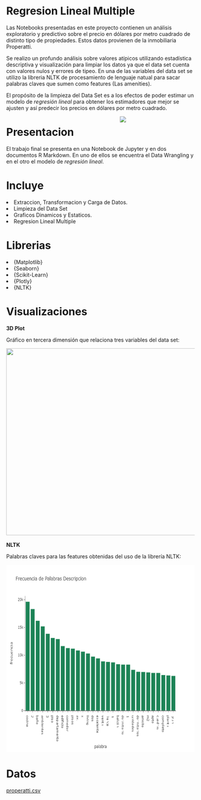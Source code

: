 # Regresion Lineal Multiple


Las Notebooks presentadas en este proyecto contienen un análisis exploratorio y predictivo sobre el precio en dólares por metro cuadrado de distinto tipo de propiedades. Estos datos provienen de la inmobiliaria Properatti.

Se realizo un profundo análisis sobre valores atípicos utilizando estadística descriptiva y visualización para limpiar los datos ya que el data set cuenta con valores nulos y errores de tipeo. En una de las variables del data set se utilizo la libreria NLTK de procesamiento de lenguaje natual para sacar palabras claves que sumen como features (Las amenities).

El propósito de la limpieza del Data Set es a los efectos de poder estimar un modelo de *regresión lineal* para obtener los estimadores que mejor se ajusten y así predecir los precios en dólares por metro cuadrado.


<p>
<a href="https://scikit-learn.org/stable/" rel="nofollow"><img src="https://upload.wikimedia.org/wikipedia/commons/thumb/0/0a/Python.svg/1024px-Python.svg.png" align="right" width="200" style="max-width: 100%;"></a>
</p>


# Presentacion

El trabajo final se presenta en una Notebook de Jupyter y en dos documentos R Markdown. En uno de ellos se encuentra el Data Wrangling y en el otro el modelo de *regresión lineal*.


# Incluye

<ui>

<li>
Extraccion, Transformacion y Carga de Datos.
</li>

<li>
Limpieza del Data Set
</li>

<li>
Graficos Dinamicos y Estaticos.
</li>

<li>
Regresion Lineal Multiple
</li>

</ui>




# Librerias

<ui>

<li>
{Matplotlib}
</li>

<li>
{Seaborn}
</li>

<li>
{Scikit-Learn}
</li>

<li>
{Plotly}
</li>

<li>
{NLTK}
</li>


</ui>

# Visualizaciones

**3D Plot**

Gráfico en tercera dimensión que relaciona tres variables del data set:

<p align="center">
  <img 
    width="600"
    height="500"
    src="Img/plot3d.gif"
  >
</p>

**NLTK**

Palabras claves para las features obtenidas del uso de la librería NLTK:

<p align="center">
  <img 
    width="650"
    height="500"
    src="Img/newplot.png"
  >
</p>



# Datos


[properatti.csv](https://drive.google.com/file/d/1q25gqE943_Rhq9ejUrAVQSC-m3-O6XGF/view?usp=sharing)


